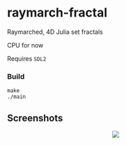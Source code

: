 # raymarch-fractal

Raymarched, 4D Julia set fractals

CPU for now

Requires `SDL2`

### Build
```
make
./main
```

## Screenshots

<p align="center">
  <img src="https://github.com/user-attachments/assets/3f3e2163-bb21-40b1-ba3e-6f31b58241da" />
</p>

